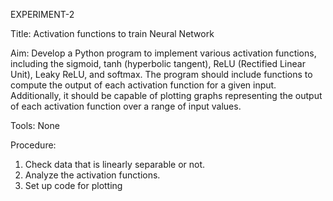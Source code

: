 EXPERIMENT-2

Title: Activation functions to train Neural Network

Aim: Develop a Python program to implement various activation functions, including the sigmoid, tanh (hyperbolic tangent), ReLU (Rectified Linear Unit), Leaky ReLU, and softmax. The program should include functions to compute the output of each activation function for a given input. Additionally, it should be capable of plotting graphs representing the output of each activation function over a range of input values.

Tools: None

Procedure:
1) Check data that is linearly separable or not.
2) Analyze the activation functions.
3) Set up code for plotting
